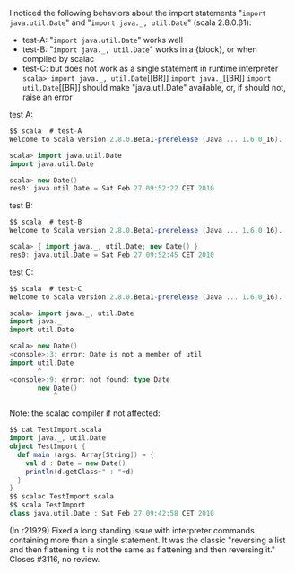 I noticed the following behaviors about the import  statements "`import java.util.Date`" and "`import java._, util.Date`" (scala 2.8.0.β1):
 - test-A: "`import java.util.Date`" works well
 - test-B: "`import java._, util.Date`" works in a {block}, or when compiled by scalac
 - test-C: but does not work as a single statement in runtime interpreter
     `scala> import java._, util.Date`[[BR]]
     `import java._`[[BR]]
     `import util.Date`[[BR]]
 should make "java.util.Date" available, or, if should not, raise an error

test A:
```scala
$$ scala  # test-A
Welcome to Scala version 2.8.0.Beta1-prerelease (Java ... 1.6.0_16).

scala> import java.util.Date
import java.util.Date       

scala> new Date()
res0: java.util.Date = Sat Feb 27 09:52:22 CET 2010
```

test B:
```scala
$$ scala  # test-B
Welcome to Scala version 2.8.0.Beta1-prerelease (Java ... 1.6.0_16).

scala> { import java._, util.Date; new Date() }
res0: java.util.Date = Sat Feb 27 09:52:45 CET 2010
```

test C:
```scala
$$ scala  # test-C
Welcome to Scala version 2.8.0.Beta1-prerelease (Java ... 1.6.0_16).

scala> import java._, util.Date
import java._
import util.Date

scala> new Date()
<console>:3: error: Date is not a member of util
import util.Date
       ^
<console>:9: error: not found: type Date
       new Date()
           ^

```

Note: the scalac compiler if not affected:
```scala
$$ cat TestImport.scala
import java._, util.Date
object TestImport {
  def main (args: Array[String]) = {
    val d : Date = new Date()
    println(d.getClass+" : "+d)
  }
}
$$ scalac TestImport.scala
$$ scala TestImport
class java.util.Date : Sat Feb 27 09:42:58 CET 2010
```
(In r21929) Fixed a long standing issue with interpreter commands containing more
than a single statement.  It was the classic "reversing a list and then
flattening it is not the same as flattening and then reversing it."
Closes #3116, no review.
